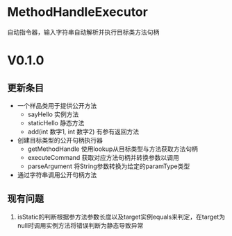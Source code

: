 # MethodHandleExecutor
自动指令器，输入字符串自动解析并执行目标类方法句柄

# V0.1.0

## 更新条目
- 一个样品类用于提供公开方法
    - sayHello 实例方法
    - staticHello 静态方法
    - add(int 数字1, int 数字2) 有参有返回方法
- 创建目标类型的公开句柄执行器
    - getMethodHandle 使用lookup从目标类型与方法获取方法句柄
    - executeCommand 获取对应方法句柄并转换参数以调用
    - parseArgument 将String参数转换为给定的paramType类型
- 通过字符串调用公开句柄方法

## 现有问题
1. isStatic的判断根据参方法参数长度以及target实例equals来判定，在target为null时调用实例方法将错误判断为静态导致异常
